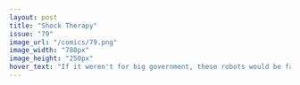 ```yaml
---
layout: post
title: "Shock Therapy"
issue: "79"
image_url: "/comics/79.png"
image_width: "780px"
image_height: "250px"
hover_text: "If it weren't for big government, these robots would be far more efficient!"
---
```


